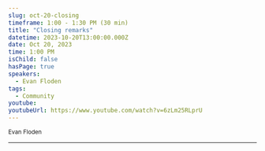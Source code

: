 ```yaml
---
slug: oct-20-closing
timeframe: 1:00 - 1:30 PM (30 min)
title: "Closing remarks"
datetime: 2023-10-20T13:00:00.000Z
date: Oct 20, 2023
time: 1:00 PM
isChild: false
hasPage: true
speakers:
  - Evan Floden
tags:
  - Community
youtube:
youtubeUrl: https://www.youtube.com/watch?v=6zLm25RLprU
---
```

<div className="mb-4">
  <small className="typo-small">
    Evan Floden
  </small>
</div>

<hr className="border-t border-gray-50 mb-4 opacity-20" />
